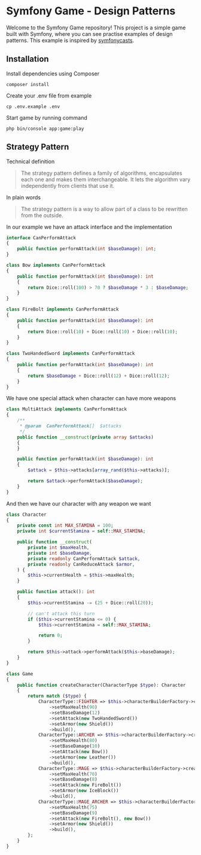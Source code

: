 # Symfony Game - Design Patterns 

Welcome to the Symfony Game repository! This project is a simple game built with Symfony, where you can see practise examples of design patterns. This example is inspired by [symfonycasts](https://symfonycasts.com/screencast/design-patterns/strategy).

## Installation

Install dependencies using Composer

```
composer install
```

Create your .env file from example

```
cp .env.example .env
```

Start game by running command

```
php bin/console app:game:play
```

## Strategy Pattern

Technical definition

> The strategy pattern defines a family of algorithms, encapsulates each one and makes them interchangeable. It lets the algorithm vary independently from clients that use it.

In plain words

> The strategy pattern is a way to allow part of a class to be rewritten from the outside.

In our example we have an attack interface and the implementation

```php
interface CanPerformAttack
{
    public function performAttack(int $baseDamage): int;
}

class Bow implements CanPerformAttack
{
    public function performAttack(int $baseDamage): int
    {
        return Dice::roll(100) > 70 ? $baseDamage * 3 : $baseDamage;
    }
}

class FireBolt implements CanPerformAttack
{
    public function performAttack(int $baseDamage): int
    {
        return Dice::roll(10) + Dice::roll(10) + Dice::roll(10);
    }
}

class TwoHandedSword implements CanPerformAttack
{
    public function performAttack(int $baseDamage): int
    {
        return $baseDamage + Dice::roll(12) + Dice::roll(12);
    }
}
```

We have one special attack when character can have more weapons

```php
class MultiAttack implements CanPerformAttack
{
    /**
     * @param  CanPerformAttack[]  $attacks
     */
    public function __construct(private array $attacks)
    {
    }

    public function performAttack(int $baseDamage): int
    {
        $attack = $this->attacks[array_rand($this->attacks)];

        return $attack->performAttack($baseDamage);
    }
}
```

And then we have our character with any weapon we want

```php
class Character
{
    private const int MAX_STAMINA = 100;
    private int $currentStamina = self::MAX_STAMINA;

    public function __construct(
        private int $maxHealth,
        private int $baseDamage,
        private readonly CanPerformAttack $attack,
        private readonly CanReduceAttack $armor,
    ) {
        $this->currentHealth = $this->maxHealth;
    }

    public function attack(): int
    {
        $this->currentStamina -= (25 + Dice::roll(20));

        // can't attack this turn
        if ($this->currentStamina <= 0) {
            $this->currentStamina = self::MAX_STAMINA;

            return 0;
        }

        return $this->attack->performAttack($this->baseDamage);
    }
}

class Game
{
    public function createCharacter(CharacterType $type): Character
    {
        return match ($type) {
            CharacterType::FIGHTER => $this->characterBuilderFactory->createBuilder()
                ->setMaxHealth(90)
                ->setBaseDamage(12)
                ->setAttack(new TwoHandedSword())
                ->setArmor(new Shield())
                ->build(),
            CharacterType::ARCHER => $this->characterBuilderFactory->createBuilder()
                ->setMaxHealth(80)
                ->setBaseDamage(10)
                ->setAttack(new Bow())
                ->setArmor(new Leather())
                ->build(),
            CharacterType::MAGE => $this->characterBuilderFactory->createBuilder()
                ->setMaxHealth(70)
                ->setBaseDamage(8)
                ->setAttack(new FireBolt())
                ->setArmor(new IceBlock())
                ->build(),
            CharacterType::MAGE_ARCHER => $this->characterBuilderFactory->createBuilder()
                ->setMaxHealth(75)
                ->setBaseDamage(9)
                ->setAttack(new FireBolt(), new Bow())
                ->setArmor(new Shield())
                ->build(),
        };
    }
}
```
